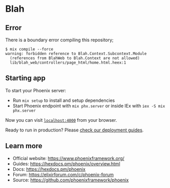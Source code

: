 # Blah

## Error
There is a boundary error compiling this repository;

```
$ mix compile --force
warning: forbidden reference to Blah.Context.Subcontext.Module
  (references from BlahWeb to Blah.Context are not allowed)
  lib/blah_web/controllers/page_html/home.html.heex:1
```

## Starting app

To start your Phoenix server:

  * Run `mix setup` to install and setup dependencies
  * Start Phoenix endpoint with `mix phx.server` or inside IEx with `iex -S mix phx.server`

Now you can visit [`localhost:4000`](http://localhost:4000) from your browser.

Ready to run in production? Please [check our deployment guides](https://hexdocs.pm/phoenix/deployment.html).

## Learn more

  * Official website: https://www.phoenixframework.org/
  * Guides: https://hexdocs.pm/phoenix/overview.html
  * Docs: https://hexdocs.pm/phoenix
  * Forum: https://elixirforum.com/c/phoenix-forum
  * Source: https://github.com/phoenixframework/phoenix
